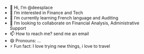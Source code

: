 - 👋 Hi, I’m @deesplace
- 👀 I’m interested in Finance and Tech
- 🌱 I’m currently learning French language and Auditing
- 💞️ I’m looking to collaborate on Financial Analysis, Administrative Support 
- 📫 How to reach me? send me an email 
- 😄 Pronouns: ...
- ⚡ Fun fact: I love trying new things, i love to travel 

<!---
deesplace/deesplace is a ✨ special ✨ repository because its `README.md` (this file) appears on your GitHub profile.
You can click the Preview link to take a look at your changes.
--->
